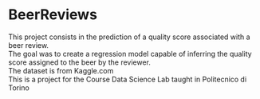 # BeerReviews
This project consists in the prediction of a quality score associated with a beer review.
<br>
The goal was to create a regression model capable of inferring the quality score assigned to the beer by the reviewer.
<br>
The dataset is from Kaggle.com
<br>
This is a project for the Course Data Science Lab taught in Politecnico di Torino

